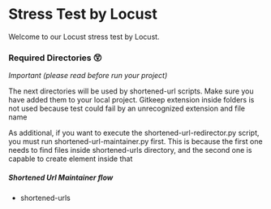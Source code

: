 # Stress Test by Locust

Welcome to our Locust stress test by Locust.

### Required Directories 😲 

_Important (please read before run your project)_

The next directories will be used by shortened-url scripts. Make sure you have added them to your local project.
Gitkeep extension inside folders is not used because test could fail by an unrecognized extension and file name

As additional, if you want to execute the shortened-url-redirector.py script, you must run shortened-url-maintainer.py first.
This is because the first one needs to find files inside shortened-urls directory, and the second one is capable to create element inside that

##### Shortened Url Maintainer flow

- shortened-urls
